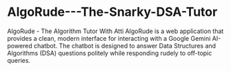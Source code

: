 # AlgoRude---The-Snarky-DSA-Tutor
AlgoRude - The Algorithm Tutor With Atti AlgoRude is a web application that provides a clean, modern interface for interacting with a Google Gemini AI-powered chatbot. The chatbot is designed to answer Data Structures and Algorithms (DSA) questions politely while responding rudely to off-topic queries. 
